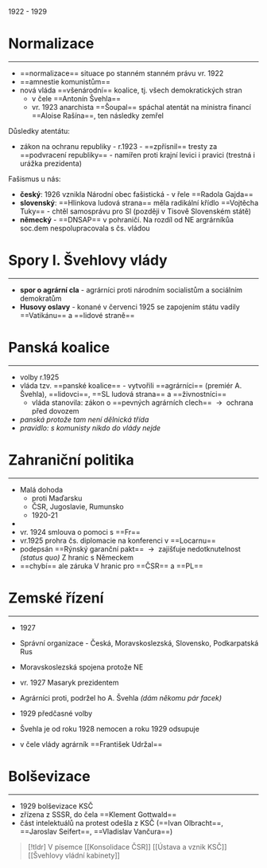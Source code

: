 1922 - 1929

# Normalizace
---
- ==normalizace== situace po stanném stanném právu vr. 1922
- ==amnestie komunistům==
- nová vláda ==všenárodní== koalice, tj. všech demokratických stran
	- v čele ==Antonín Švehla==
	- vr. 1923 anarchista ==Šoupal== spáchal atentát na ministra financí ==Aloise Rašína==, ten následky zemřel

Důsledky atentátu:
- zákon na ochranu republiky - r.1923 - ==zpřísnil== tresty za ==podvracení republiky== - namířen proti krajní levici i pravici (trestná i urážka prezidenta)

Fašismus u nás:
- **český**: 1926 vznikla Národní obec fašistická - v řele ==Radola Gajda==
- **slovenský**: ==Hlinkova ludová strana== měla radikální křídlo ==Vojtěcha Tuky== - chtěl samosprávu pro Sl (později v Tisově Slovenském státě)
- **německý** - ==DNSAP== v pohraničí. Na rozdíl od NE argrárníkůa soc.dem nespolupracovala s čs. vládou

# Spory I. Švehlovy vlády
---
- **spor o agrární cla** - agrárníci proti národním socialistům a sociálním demokratům
- **Husovy oslavy** - konané v červenci 1925 se zapojením státu vadily ==Vatikánu== a ==lidové straně==

# Panská koalice
---
- volby r.1925
- vláda tzv. ==panské koalice== - vytvořili ==agrárníci== (premiér A. Švehla), ==lidovci==, ==SL ludová strana== a ==živnostníci==
	- vláda stanovila: zákon o ==pevných agrárních clech==  ${\ \longrightarrow\ }$ ochrana před dovozem
- _panská protože tam není dělnická třída_
- _pravidlo: s komunisty nikdo do vlády nejde_

# Zahraniční politika
---
- Malá dohoda
	- proti Maďarsku
	- ČSR, Jugoslavie, Rumunsko
	- 1920-21
- 
- vr. 1924 smlouva o pomoci s ==Fr==
- vr.1925 prohra čs. diplomacie na konferenci v ==Locarnu==
- podepsán ==Rýnský garanční pakt==  ${\ \longrightarrow\ }$ zajišťuje nedotknutelnost _(status quo)_ Z hranic s Německem
- ==chybí== ale záruka V hranic pro ==ČSR== a ==PL==

# Zemské řízení
---
- 1927
- Správní organizace - Česká, Moravskoslezská, Slovensko, Podkarpatská Rus
- Moravskoslezská spojena protože NE
- vr. 1927 Masaryk prezidentem
- Agrárníci proti, podržel ho A. Švehla _(dám někomu pár facek)_

- 1929 předčasné volby
- Švehla je od roku 1928 nemocen a roku 1929 odsupuje
- v čele vlády agrárník ==František Udržal==

# Bolševizace
---
- 1929 bolševizace KSČ
- zřízena z SSSR, do čela ==Klement Gottwald==
- část intelektuálů na protest odešla z KSČ (==Ivan Olbracht==, ==Jaroslav Seifert==, ==Vladislav Vančura==)

> [!tldr] V písemce
>[[Konsolidace ČSR]]
> [[Ústava a vznik KSČ]]
>[[Švehlovy vládní kabinety]]